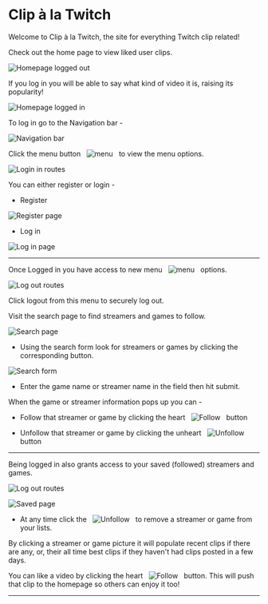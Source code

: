 # Clip &#224; la Twitch

Welcome to Clip &#224; la Twitch, the site for everything Twitch clip related!

Check out the home page to view liked user clips.

![ Homepage logged out ](./readme_pics/homeLogout.PNG)

If you log in you will be able to say what kind of video it is, raising its popularity!

![ Homepage logged in ](./readme_pics/homeLogin.PNG)

To log in go to the Navigation bar -

![ Navigation bar ](./readme_pics/navbar.PNG)

Click the menu button &nbsp; ![ menu ](./readme_pics/hamburger.PNG) &nbsp; to view the menu options.

![ Login in routes ](./readme_pics/loginRoutes.PNG)

You can either register or login -

- Register

![ Register page ](./readme_pics/register.PNG)

- Log in

![ Log in page ](./readme_pics/login.PNG)

- - -

Once Logged in you have access to new menu &nbsp; ![ menu ](./readme_pics/hamburger.PNG) &nbsp; options.

![ Log out routes ](./readme_pics/logoutRoutes.PNG)

Click logout from this menu to securely log out.

Visit the search page to find streamers and games to follow.

![ Search page ](./readme_pics/search.PNG)

- Using the search form look for streamers or games by clicking the corresponding button.

![ Search form ](./readme_pics/searchForm.PNG)

- Enter the game name or streamer name in the field then hit submit.

When the game or streamer information pops up you can -

- Follow that streamer or game by clicking the heart &nbsp; ![ Follow ](./readme_pics/follow.PNG) &nbsp; button

- Unfollow that streamer or game by clicking the unheart &nbsp; ![ Unfollow ](./readme_pics/unfollow.PNG) &nbsp; button


- - -

Being logged in also grants access to your saved (followed) streamers and games.

![ Log out routes ](./readme_pics/logoutRoutes.PNG)

![ Saved page ](./readme_pics/saved.PNG)

- At any time click the &nbsp; ![ Unfollow ](./readme_pics/unfollowSaved.PNG) &nbsp; to remove a streamer or game from your lists.

By clicking a streamer or game picture it will populate recent clips if there are any, or, their all time best clips if they haven't had clips posted in a few days.

You can like a video by clicking the heart &nbsp; ![ Follow ](./readme_pics/follow.PNG) &nbsp; button. This will push that clip to the homepage so others can enjoy it too!

- - -

